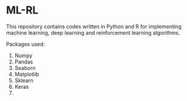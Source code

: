 # ML-RL
This repository contains codes written in Python and R for implementing machine learning, deep learning and reinforcement learning algorithms.

Packages used:
1) Numpy
2) Pandas
3) Seaborn
4) Matplotlib
5) Sklearn
6) Keras
7) 
